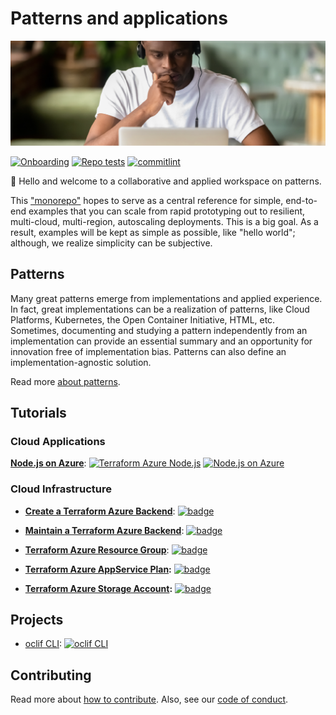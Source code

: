 # Patterns and applications

![tutorials-banner](./media/tutorial-banner.png)

[![Onboarding][badge-onboarding]][devops-onboarding] [![Repo tests][badge-repo]][devops-repo] [![commitlint][badge-commitlint]][devops-commitlint]

👋 Hello and welcome to a collaborative and applied workspace on patterns.

This ["monorepo"][monorepo] hopes to serve as a central reference for simple, end-to-end examples that you can scale from rapid prototyping out to resilient, multi-cloud, multi-region, autoscaling deployments. This is a big goal. As a result, examples will be kept as simple as possible, like "hello world"; although, we realize simplicity can be subjective.

## Patterns

Many great patterns emerge from implementations and applied experience. In fact, great implementations can be a realization of patterns, like Cloud Platforms, Kubernetes, the Open Container Initiative, HTML, etc. Sometimes, documenting and studying a pattern independently from an implementation can provide an essential summary and an opportunity for innovation free of implementation bias. Patterns can also define an implementation-agnostic solution.

Read more [about patterns][patterns].

## Tutorials

### Cloud Applications

**[Node.js on Azure][tutorials-node-azure]**: [![Terraform Azure Node.js][badge-tutorials-node-azure-infrastructure]][tutorials-node-azure] [![Node.js on Azure][badge-tutorials-node-azure-app]][tutorials-node-azure]

### Cloud Infrastructure

- **[Create a Terraform Azure Backend][tutorials-terraform-azure-backend]**: [![badge][badge-tutorials-terraform-azure-backend-create]][tutorials-terraform-azure-backend]
- **[Maintain a Terraform Azure Backend][tutorials-terraform-azure-backend]**: [![badge][badge-tutorials-terraform-azure-backend-maintain]][tutorials-terraform-azure-backend]

- **[Terraform Azure Resource Group][tutorials-terraform-azure-rg]**: [![badge][badge-tutorials-terraform-azure-rg]][tutorials-terraform-azure-rg]
- **[Terraform Azure AppService Plan][tutorials-terraform-azure-app-service-plan]:** [![badge][badge-tutorials-terraform-azure-app-service-plan]][tutorials-terraform-azure-app-service-plan]
- **[Terraform Azure Storage Account][tutorials-terraform-azure-storage-account]:** [![badge][badge-tutorials-terraform-azure-storage-account]][tutorials-terraform-azure-storage-account]

## Projects

- [oclif CLI][oclif-cli]: [![oclif CLI][oclif-cli-workflow-badge]][oclif-cli]

## Contributing

Read more about [how to contribute][contributing]. Also, see our [code of conduct][code-of-conduct].

[contributing]: ./docs/CONTRIBUTING.md
[code-of-conduct]: ./docs/CODE_OF_CONDUCT.md
[patterns]: ./docs/patterns/#readme
[monorepo]: https://en.wikipedia.org/wiki/Monorepo
[badge-onboarding]: https://github.com/ourchitecture/panda/workflows/Onboarding/badge.svg
[devops-onboarding]: https://github.com/ourchitecture/panda/actions?query=workflow%3AOnboarding
[badge-repo]: https://github.com/ourchitecture/panda/workflows/Repo%20tests/badge.svg
[devops-repo]: https://github.com/ourchitecture/panda/actions?query=workflow%3A%22Repo+tests%22
[badge-commitlint]: https://github.com/ourchitecture/panda/workflows/commitlint/badge.svg
[devops-commitlint]: https://github.com/ourchitecture/panda/actions?query=workflow%3Acommitlint
[tutorials-terraform-azure-backend]: ./src/tutorials/terraform/azure/backend/#readme
[badge-tutorials-terraform-azure-backend-create]: https://github.com/ourchitecture/panda/workflows/Tutorial:%20Create%20Terraform%20Azure%20Backend/badge.svg
[badge-tutorials-terraform-azure-backend-maintain]: https://github.com/ourchitecture/panda/workflows/Tutorial:%20Maintain%20Terraform%20Azure%20Backend/badge.svg
[tutorials-terraform-azure-rg]: ./src/tutorials/terraform/azure/resource-group/#readme
[badge-tutorials-terraform-azure-rg]: https://github.com/ourchitecture/panda/workflows/Tutorial:%20Terraform%20Azure%20Resource%20Group/badge.svg
[tutorials-terraform-azure-app-service-plan]: ./src/tutorials/terraform/azure/app-service-plan/#readme
[badge-tutorials-terraform-azure-app-service-plan]: https://github.com/ourchitecture/panda/workflows/Tutorial:%20Terraform%20Azure%20AppService%20Plan/badge.svg
[tutorials-terraform-azure-storage-account]: ./src/tutorials/terraform/azure/storage-account/#readme
[badge-tutorials-terraform-azure-storage-account]: https://github.com/ourchitecture/panda/workflows/Tutorial:%20Terraform%20Azure%20Storage%20Account/badge.svg
[tutorials-node-azure]: ./src/tutorials/node/azure/#readme
[badge-tutorials-node-azure-app]: https://github.com/ourchitecture/panda/workflows/Tutorial:%20Node.js%20on%20Azure/badge.svg
[badge-tutorials-node-azure-infrastructure]: https://github.com/ourchitecture/panda/workflows/Tutorial:%20Terraform%20Azure%20Node.js/badge.svg
[oclif-cli-workflow-badge]: https://github.com/ourchitecture/panda/workflows/CLI/badge.svg
[oclif-cli]: ./src/cli/node/oclif/#readme
